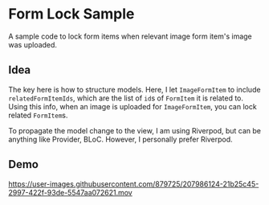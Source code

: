 # Form Lock Sample

A sample code to lock form items when relevant image form item's image was uploaded.

## Idea

The key here is how to structure models. Here, I let `ImageFormItem` to include `relatedFormItemIds`, which are the list of `id`s of `FormItem` it is related to. Using this info, when an image is uploaded for `ImageFormItem`, you can lock related `FormItem`s.

To propagate the model change to the view, I am using Riverpod, but can be anything like Provider, BLoC. However, I personally prefer Riverpod.

## Demo

https://user-images.githubusercontent.com/879725/207986124-21b25c45-2997-422f-93de-5547aa072621.mov

